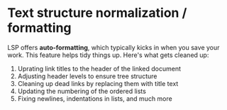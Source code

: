 # Text structure normalization / formatting

LSP offers **auto-formatting**, which typically kicks in when you save your work. This feature helps tidy things up. Here's what gets cleaned up:

1.  Uprating link titles to the header of the linked document
2.  Adjusting header levels to ensure tree structure
3.  Cleaning up dead links by replacing them with title text
4.  Updating the numbering of the ordered lists
5.  Fixing newlines, indentations in lists, and much more
